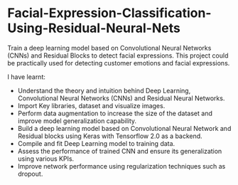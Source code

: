 # Facial-Expression-Classification-Using-Residual-Neural-Nets
Train a deep learning model based on Convolutional Neural Networks (CNNs) and Residual Blocks to detect facial expressions. This project could be practically used for detecting customer emotions and facial expressions.

I have learnt: 
- Understand the theory and intuition behind Deep Learning, Convolutional Neural Networks (CNNs) and Residual Neural Networks.
- Import Key libraries, dataset and visualize images.
- Perform data augmentation to increase the size of the dataset and improve model generalization capability.
- Build a deep learning model based on Convolutional Neural Network and Residual blocks using Keras with Tensorflow 2.0 as a backend.
- Compile and fit Deep Learning model to training data. 
- Assess the performance of trained CNN and ensure its generalization using various KPIs.
- Improve network performance using regularization techniques such as dropout.
